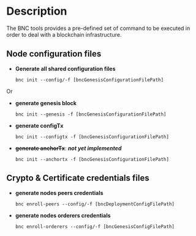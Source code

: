 # Description

The BNC tools provides a pre-defined set of command to be executed in order to deal with a blockchain infrastructure.


## Node configuration files

* __Generate all shared configuration files__
  ````
  bnc init --config/-f [bncGenesisConfigurationFilePath]
  ````
Or
 
* __generate genesis block__
    ````
    bnc init --genesis -f [bncGenesisConfigurationFilePath]
    ````
* __generate configTx__
    ````
    bnc init --configtx -f [bncGenesisConfigurationFilePath]
    ````
* __~~generate anchorTx~~__: **_not yet implemented_**
    ````
    bnc init --anchortx -f [bncGenesisConfigurationFilePath]
    ````

## Crypto & Certificate credentials files

* __generate nodes peers credentials__
    ````
    bnc enroll-peers --config/-f [bncDeploymentConfigFilePath]
    ````
* __generate nodes orderers credentials__
    ````
    bnc enroll-orderers --config/-f [bncGenesisConfigFilePath]
    ````

